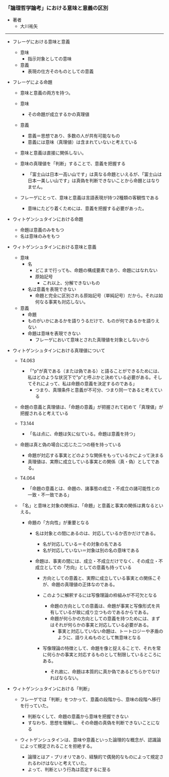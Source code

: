 ### 「論理哲学論考」における意味と意義の区別

- 著者
    - 大川祐矢

---
- フレーゲにおける意味と意義
    - 意味
        - 指示対象としての意味
    - 意義
        - 表現の仕方そのものとしての意義
        
- フレーゲによる命題
    - 意味と意義の両方を持つ。
    - 意味
        - その命題が成立するかの真理値
    - 意義
        - 意義＝思想であり、多数の人が共有可能なもの
        - 意義には意味（真理値）は含まれていないと考えている
    - 意味と意義は直接に関係しない。
    - 意味の真理値を「判断」することで、意義を把握する
        - 「富士山は日本一高い山です」は真なる命題といえるが、「富士山は日本一美しい山です」は真偽を判断できないことから命題とはなりません。
            
    - フレーゲにとって、意味と意義は言語表現が持つ2種類の客観性である
        - 意味にたどり着くためには、意義を把握する必要があった。
    
- ウィトゲンシュタインにおける命題
    - 命題は意義のみをもつ
    - 名は意味のみをもつ
    
- ウィトゲンシュタインにおける意味と意義
    - 意味
        - 名
            - どこまで行っても、命題の構成要素であり、命題にはなれない
            - 原始記号
                - これ以上、分解できないもの
        - 名は意義を表現できない
            - 命題と完全に区別される原始記号（単純記号）だから。それは如何なる事実も対応しない。
    - 意義
        - 命題
        - ものがいかにあるかを語りうるだけで、ものが何であるかを語りえない
        - 命題は意味を表現できない
            - フレーゲにおいて意味とされた真理値を対象としないから
        
         
- ウィトゲンシュタインにおける真理値について
    - T4.063
        - 「"p"が真である（または偽である）と語ることができるためには、私はどのような状況下で"p"と呼ぶかと決めている必要がある。そしてそれによって、私は命題の意義を決定するのである」
            - つまり、真理条件と意義が不可分、つまり同一であると考えている
            
    - 命題の意義と真理値は、「命題の意義」が把握されて初めて「真理値」が把握されると考えている
    
    - T3.144
        - 「名は点に、命題は矢に似ている。命題は意義を持つ」

    - 命題は真と偽の場合に応じた二つの極を持っている
        - 命題が対応する事実とどのような関係をもっているかによって決まる
        - 真理値は、実際に成立している事実との関係（真・偽）としてである。
        
    - T4.064
        - 「命題の意義とは、命題の、諸事態の成立・不成立の諸可能性との一致・不一致である」
        
    - 「名」と意味と対象の関係は、「命題」と意義と事実の関係は異なるといえる。
        - 命題の「方向性」が重要となる
            - 名は対象との間にあるのは、対応しているか否かだけである。
                - 名が対応している＝その対象の名である
                - 名が対応していない＝対象は別の名の意味である
                
            - 命題は、事実の間には、成立・不成立だけでなく、その成立・不成立としての「方向」としての意義も持っている
                - 方向としての意義と、実際に成立している事実との関係こそが、命題の真理値の正体なのである。
                - このように解釈するには写像理論の枠組みが不可欠となる
                    - 命題の方向としての意義は、命題が事実と写像形式を共有しているが故に成り立つものであるからである。
                    - 命題が何らかの方向としての意義を持つためには、まずはそれが何らかの事実と対応している必要がある。
                        - 事実と対応していない命題は、トートロジーや矛盾のように、語りえぬものとして無意味となる
                        
                - 写像理論の特徴として、命題を像と捉えることで、それを常に何らかの事実と対応するものとして制限しているところにある。
                    - それ故に、命題は本質的に真か偽であるどちらかでなければならない。
                    
                    
                    
        
        
- ウィトゲンシュタインにおける「判断」
    - フレーゲでは「判断」をつかって、意義の段階から、意味の段階へ移行を行っていた。
        - 判断なくして、命題の意義から意味を把握できない
        - すなわち、思想を理解し、その命題の真偽を判断できないことになる
        
    - ウィトゲンシュタインは、意味や意義といった論理的な概念が、認識論によって規定されることを拒絶する。
        - 論理とはア・プリオリであり、経験的で偶発的なものによって規定されるわけはないと考えていた。
        - よって、判断という行為は否定するに至る
  